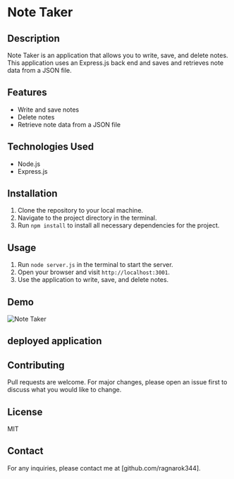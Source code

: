 # Note Taker

## Description

Note Taker is an application that allows you to write, save, and delete notes. This application uses an Express.js back end and saves and retrieves note data from a JSON file.

## Features

- Write and save notes
- Delete notes
- Retrieve note data from a JSON file

## Technologies Used

- Node.js
- Express.js

## Installation

1. Clone the repository to your local machine.
2. Navigate to the project directory in the terminal.
3. Run `npm install` to install all necessary dependencies for the project.

## Usage

1. Run `node server.js` in the terminal to start the server.
2. Open your browser and visit `http://localhost:3001`.
3. Use the application to write, save, and delete notes.


## Demo



![Note Taker](https://github.com/Ragnarok344/note-taker/assets/155500056/40101b40-bd86-4bf0-b197-2b74ede4417b)


## deployed application



## Contributing

Pull requests are welcome. For major changes, please open an issue first to discuss what you would like to change.

## License

MIT

## Contact

For any inquiries, please contact me at [github.com/ragnarok344].
